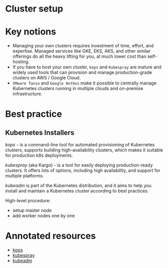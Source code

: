 # Cluster setup

# Key notions

* Managing your own clusters requires investment of time, effort, and expertise. Managed services like GKE, EKS, AKS, 
and other similar offerings do all the heavy lifting for you, at much lower cost than self-hosting.
* If you have to host your own cluster, `kops` and `Kubespray` are mature and widely used tools that can provision 
and manage production-grade clusters on AWS / Google Cloud.
* `VMware Tanzu` and `Google Anthos` make it possible to centrally manage Kubernetes clusters running in 
multiple clouds and on-premise infrastructure.

# Best practice

## Kubernetes Installers

_kops_  - is a command-line tool for automated provisioning of Kubernetes clusters, supports building 
high-availability clusters, which makes it suitable for production k8s deployments. 

_kubespray_ (aka Kargo) - is a tool for easily deploying production-ready clusters. 
It offers lots of options, including high availability, and support for multiple platforms.

_kubeadm_ is part of the Kubernetes distribution, and it aims to help you install and maintain a Kubernetes 
cluster according to best practices.

High-level procedure:

* setup master node
* add worker nodes one by one

# Annotated resources

* [kops](https://kops.sigs.k8s.io/)
* [kubespray](https://github.com/kubernetes-sigs/kubespray)
* [kubeadm](https://kubernetes.io/docs/setup/production-environment/tools/kubeadm/create-cluster-kubeadm/)